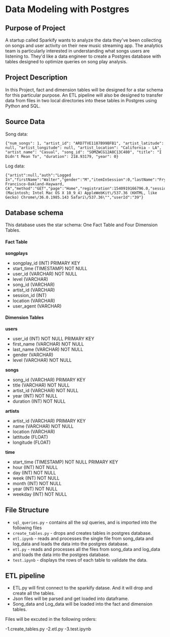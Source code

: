 # Data Modeling with Postgres

## Purpose of Project
A startup called Sparkify wants to analyze the data they've been collecting on songs and user activity on their new music streaming app. The analytics team is particularly interested in understanding what songs users are listening to. They'd like a data engineer to create a Postgres database with tables designed to optimize queries on song play analysis.

## Project Description
In this Project, fact and dimension tables will be designed for a star schema for this particular purpose. An ETL pipeline will also be designed to transfer data from files in two local directories into these tables in Postgres using Python and SQL.

## Source Data
Song data:

```
{"num_songs": 1, "artist_id": "ARD7TVE1187B99BFB1", "artist_latitude": null, "artist_longitude": null, "artist_location": "California - LA", "artist_name": "Casual", "song_id": "SOMZWCG12A8C13C480", "title": "I Didn't Mean To", "duration": 218.93179, "year": 0}
```

Log data:

```
{"artist":null,"auth":"Logged In","firstName":"Walter","gender":"M","itemInSession":0,"lastName":"Frye","length":null,"level":"free","location":"San Francisco-Oakland-Hayward, CA","method":"GET","page":"Home","registration":1540919166796.0,"sessionId":38,"song":null,"status":200,"ts":1541105830796,"userAgent":"\"Mozilla\/5.0 (Macintosh; Intel Mac OS X 10_9_4) AppleWebKit\/537.36 (KHTML, like Gecko) Chrome\/36.0.1985.143 Safari\/537.36\"","userId":"39"}
```

## Database schema

This database uses the star schema: One Fact Table and Four Dimension Tables.

#### Fact Table
**songplays** 
- songplay_id (INT) PRIMARY KEY
- start_time (TIMESTAMP) NOT NULL
- user_id (VARCHAR) NOT NULL
- level (VARCHAR)
- song_id (VARCHAR) 
- artist_id (VARCHAR)
- session_id (INT)
- location (VARCHAR)
- user_agent (VARCHAR)

#### Dimension Tables
**users** 
- user_id (INT) NOT NULL PRIMARY KEY
- first_name (VARCHAR) NOT NULL
- last_name (VARCHAR) NOT NULL
- gender (VARCHAR)
- level (VARCHAR) NOT NULL

**songs** 
- song_id (VARCHAR) PRIMARY KEY
- title (VARCHAR) NOT NULL
- artist_id (VARCHAR) NOT NULL
- year (INT) NOT NULL
- duration (INT) NOT NULL

**artists** 
- artist_id (VARCHAR) PRIMARY KEY
- name (VARCHAR) NOT NULL
- location (VARCHAR)
- lattitude (FLOAT)
- longitude (FLOAT)

**time** 
- start_time (TIMESTAMP) NOT NULL PRIMARY KEY
- hour (INT) NOT NULL
- day (INT) NOT NULL
- week (INT) NOT NULL
- month (INT) NOT NULL
- year (INT) NOT NULL
- weekday (INT) NOT NULL

## File Structure

- `sql_queries.py` - contains all the sql queries, and is imported into the following files
- `create_tables.py` - drops and creates tables in postgres database.
- `etl.ipynb` - reads and processes the single file from song_data and log_data and loads the data into the postgres database.
- `etl.py` - reads and processes all the files from song_data and log_data and loads the data into the postgres database.
- `test.ipynb` - displays the rows of each table to validate the data.

## ETL pipeline

- ETL.py will first connect to the sparkify datase. And it will drop and create all the tables.
- Json files will be parsed and get loaded into dataframe.
- Song_data and Log_data will be loaded into the fact and dimension tables.

Files will be excuted in the following orders:

-1.create_tables.py
-2.etl.py
-3.test.ipynb
